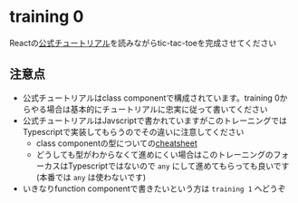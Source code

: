 # training 0

Reactの[公式チュートリアル](https://reactjs.org/tutorial/tutorial.html)を読みながらtic-tac-toeを完成させてください

## 注意点

- 公式チュートリアルはclass componentで構成されています。training 0からやる場合は基本的にチュートリアルに忠実に従って書いてください
- 公式チュートリアルはJavscriptで書かれていますがこのトレーニングではTypescriptで実装してもらうのでその違いに注意してください
  - class componentの型についての[cheatsheet](https://react-typescript-cheatsheet.netlify.app/docs/basic/getting-started/basic_type_example)
  - どうしても型がわからなくて進めにくい場合はこのトレーニングのフォーカスはTypescriptではないので `any` にして進めてもらっても良いです (本番では `any` は使わないです)
- いきなりfunction componentで書きたいという方は `training 1` へどうぞ
